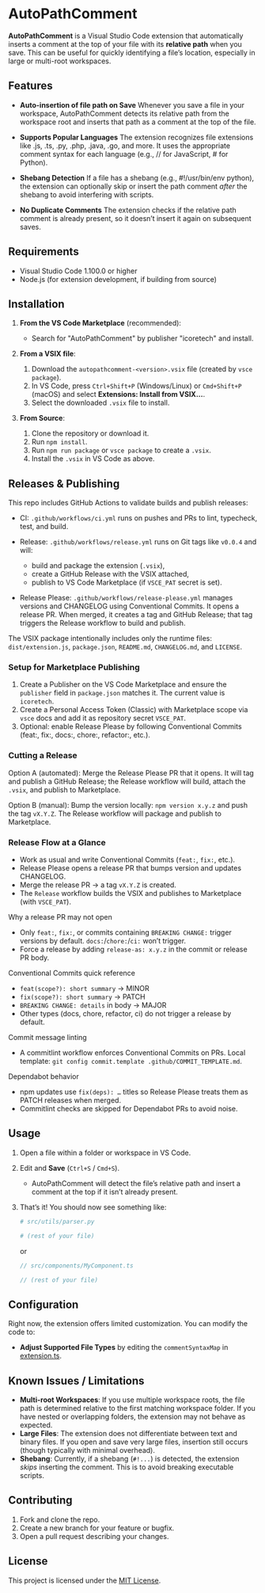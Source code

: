 # AutoPathComment

**AutoPathComment** is a Visual Studio Code extension that automatically inserts a comment at the top of your file with its **relative path** when you save. This can be useful for quickly identifying a file’s location, especially in large or multi-root workspaces.

## Features

- **Auto-insertion of file path on Save**
  Whenever you save a file in your workspace, AutoPathComment detects its relative path from the workspace root and inserts that path as a comment at the top of the file.

- **Supports Popular Languages**
  The extension recognizes file extensions like .js, .ts, .py, .php, .java, .go, and more. It uses the appropriate comment syntax for each language (e.g., // for JavaScript, # for Python).

- **Shebang Detection**
  If a file has a shebang (e.g., #!/usr/bin/env python), the extension can optionally skip or insert the path comment *after* the shebang to avoid interfering with scripts.

- **No Duplicate Comments**
  The extension checks if the relative path comment is already present, so it doesn’t insert it again on subsequent saves.

## Requirements

- Visual Studio Code 1.100.0 or higher
- Node.js (for extension development, if building from source)

## Installation

1. **From the VS Code Marketplace** (recommended):
   - Search for "AutoPathComment" by publisher "icoretech" and install.

2. **From a VSIX file**:
   1. Download the `autopathcomment-<version>.vsix` file (created by `vsce package`).
   2. In VS Code, press `Ctrl+Shift+P` (Windows/Linux) or `Cmd+Shift+P` (macOS) and select **Extensions: Install from VSIX...**.
   3. Select the downloaded `.vsix` file to install.

3. **From Source**:
   1. Clone the repository or download it.
   2. Run `npm install`.
   3. Run `npm run package` or `vsce package` to create a `.vsix`.
   4. Install the `.vsix` in VS Code as above.

## Releases & Publishing

This repo includes GitHub Actions to validate builds and publish releases:

- CI: `.github/workflows/ci.yml` runs on pushes and PRs to lint, typecheck, test, and build.
- Release: `.github/workflows/release.yml` runs on Git tags like `v0.0.4` and will:
  - build and package the extension (`.vsix`),
  - create a GitHub Release with the VSIX attached,
  - publish to VS Code Marketplace (if `VSCE_PAT` secret is set).

- Release Please: `.github/workflows/release-please.yml` manages versions and CHANGELOG using Conventional Commits. It opens a release PR. When merged, it creates a tag and GitHub Release; that tag triggers the Release workflow to build and publish.

The VSIX package intentionally includes only the runtime files: `dist/extension.js`, `package.json`, `README.md`, `CHANGELOG.md`, and `LICENSE`.

### Setup for Marketplace Publishing

1. Create a Publisher on the VS Code Marketplace and ensure the `publisher` field in `package.json` matches it. The current value is `icoretech`.
2. Create a Personal Access Token (Classic) with Marketplace scope via `vsce` docs and add it as repository secret `VSCE_PAT`.
3. Optional: enable Release Please by following Conventional Commits (feat:, fix:, docs:, chore:, refactor:, etc.).

### Cutting a Release

Option A (automated): Merge the Release Please PR that it opens. It will tag and publish a GitHub Release; the Release workflow will build, attach the `.vsix`, and publish to Marketplace.

Option B (manual): Bump the version locally: `npm version x.y.z` and push the tag `vX.Y.Z`. The Release workflow will package and publish to Marketplace.

### Release Flow at a Glance

- Work as usual and write Conventional Commits (`feat:`, `fix:`, etc.).
- Release Please opens a release PR that bumps version and updates CHANGELOG.
- Merge the release PR → a tag `vX.Y.Z` is created.
- The `Release` workflow builds the VSIX and publishes to Marketplace (with `VSCE_PAT`).

Why a release PR may not open
- Only `feat:`, `fix:`, or commits containing `BREAKING CHANGE:` trigger versions by default. `docs:`/`chore:`/`ci:` won’t trigger.
- Force a release by adding `release-as: x.y.z` in the commit or release PR body.

Conventional Commits quick reference
- `feat(scope?): short summary` → MINOR
- `fix(scope?): short summary` → PATCH
- `BREAKING CHANGE: details` in body → MAJOR
- Other types (docs, chore, refactor, ci) do not trigger a release by default.

Commit message linting
- A commitlint workflow enforces Conventional Commits on PRs. Local template: `git config commit.template .github/COMMIT_TEMPLATE.md`.

Dependabot behavior
- npm updates use `fix(deps): …` titles so Release Please treats them as PATCH releases when merged.
- Commitlint checks are skipped for Dependabot PRs to avoid noise.

## Usage

1. Open a file within a folder or workspace in VS Code.
2. Edit and **Save** (`Ctrl+S` / `Cmd+S`).
   - AutoPathComment will detect the file’s relative path and insert a comment at the top if it isn’t already present.
3. That’s it! You should now see something like:

   ```python
   # src/utils/parser.py

   # (rest of your file)
   ```

   or

   ```typescript
   // src/components/MyComponent.ts

   // (rest of your file)
   ```

## Configuration

Right now, the extension offers limited customization. You can modify the code to:

- **Adjust Supported File Types** by editing the `commentSyntaxMap` in [extension.ts](./src/extension.ts).

## Known Issues / Limitations

- **Multi-root Workspaces**: If you use multiple workspace roots, the file path is determined relative to the first matching workspace folder. If you have nested or overlapping folders, the extension may not behave as expected.
- **Large Files**: The extension does not differentiate between text and binary files. If you open and save very large files, insertion still occurs (though typically with minimal overhead).
- **Shebang**: Currently, if a shebang (`#!...`) is detected, the extension *skips* inserting the comment. This is to avoid breaking executable scripts.

## Contributing

1. Fork and clone the repo.
2. Create a new branch for your feature or bugfix.
3. Open a pull request describing your changes.

## License

This project is licensed under the [MIT License](LICENSE).
